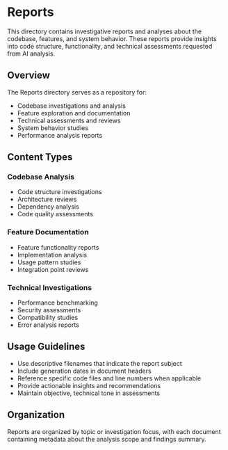 # Reports

This directory contains investigative reports and analyses about the codebase, features, and system behavior. These reports provide insights into code structure, functionality, and technical assessments requested from AI analysis.

## Overview

The Reports directory serves as a repository for:
- Codebase investigations and analysis
- Feature exploration and documentation
- Technical assessments and reviews
- System behavior studies
- Performance analysis reports

## Content Types

### Codebase Analysis
- Code structure investigations
- Architecture reviews
- Dependency analysis
- Code quality assessments

### Feature Documentation
- Feature functionality reports
- Implementation analysis
- Usage pattern studies
- Integration point reviews

### Technical Investigations
- Performance benchmarking
- Security assessments
- Compatibility studies
- Error analysis reports

## Usage Guidelines

- Use descriptive filenames that indicate the report subject
- Include generation dates in document headers
- Reference specific code files and line numbers when applicable
- Provide actionable insights and recommendations
- Maintain objective, technical tone in assessments

## Organization

Reports are organized by topic or investigation focus, with each document containing metadata about the analysis scope and findings summary.